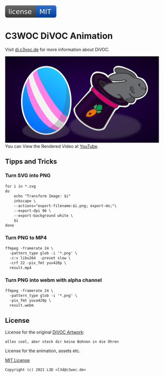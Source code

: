 [![MIT License](https://raw.githubusercontent.com/c3woc/divoc-animation/main/.github/license.svg?sanitize=true)](https://github.com/c3woc/divoc-animation/blob/main/LICENSE)

C3WOC DiVOC Animation
========================

Visit [di.c3voc.de](https://di.c3voc.de) for more information about DiVOC.

[![Render Result](https://raw.githubusercontent.com/c3woc/divoc-animation/main/cover.svg?sanitize=true)](https://youtu.be/DWGHC2K0uGA)
You can View the Rendered Video at [YouTube](https://youtu.be/DWGHC2K0uGA).


 Tipps and Tricks
------------------

### Turn SVG into PNG
```
for i in *.svg
do
    echo "Transform Image: $i"
    inkscape \
    --actions="export-filename:$i.png; export-do;"\
    --export-dpi 96 \
    --export-background white \
    $i
done
```

### Turn PNG to MP4
```
ffmpeg -framerate 24 \
  -pattern_type glob -i '*.png' \
  -c:v libx264  -preset slow \
  -crf 22 -pix_fmt yuv420p \
  result.mp4
```

### Turn PNG into webm with alpha channel
```
ffmpeg -framerate 24 \
  -pattern_type glob -i '*.png' \
  -pix_fmt yuva420p \
  result.webm
```

 License
---------
License for the original [DiVOC Artwork](https://di.c3voc.de/hiddenservice:artwork):
```
alles cool, aber steck dir keine Bohnen in die Ohren
```

License for the animation, assets etc.

[MIT License](LICENSE)
```
Copyright (c) 2021 L3D <l3d@c3woc.de>
```
